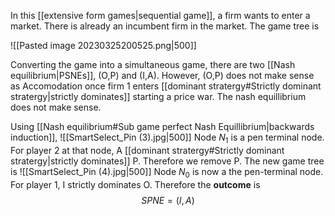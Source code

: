 In this [[extensive form games|sequential game]], a firm wants to enter a market. There is already an incumbent firm in the market. The game tree is 

![[Pasted image 20230325200525.png|500]]

Converting the game into a simultaneous game, there are two [[Nash equilibrium|PSNEs]], (O,P) and (I,A). However, (O,P) does not make sense as Accomodation once firm 1 enters [[dominant stratergy#Strictly dominant stratergy|strictly dominates]] starting a price war. The nash equillibrium does not make sense. 

Using [[Nash equilibrium#Sub game perfect Nash Equillibrium|backwards induction]],
![[SmartSelect_Pin (3).jpg|500]]
Node $N_1$ is a pen terminal node. For player 2 at that node, A [[dominant stratergy#Strictly dominant stratergy|strictly dominates]] P. Therefore we remove P. The new game tree is ![[SmartSelect_Pin (4).jpg|500]]
Node $N_0$ is now a the pen-terminal node. For player 1, I strictly dominates O. Therefore the **outcome** is $$SPNE=(I,A)$$

